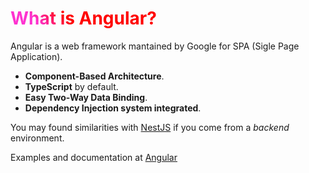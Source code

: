 
# What is Angular?

Angular is a web framework mantained by Google for SPA (Sigle Page Application).
- **Component-Based Architecture**.
- **TypeScript** by default.
- **Easy Two-Way Data Binding**.
- **Dependency Injection system integrated**.

You may found similarities with [NestJS](https://nestjs.com/) if you come from a *backend* environment.

<footer class="absolute left-30px bottom-30px">
  Examples and documentation at <a href="https://angular.dev/overview">Angular</a>
</footer>

<style>
h1 {
  background-color: #2B90B6;
  background-image: linear-gradient(45deg, #fe32d0 10%, #ff0000 20%);
  background-size: 100%;
  -webkit-background-clip: text;
  -moz-background-clip: text;
  -webkit-text-fill-color: transparent;
  -moz-text-fill-color: transparent;
}
</style>
